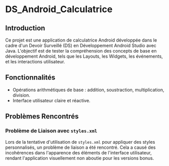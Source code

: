 # DS_Android_Calculatrice

## Introduction
Ce projet est une application de calculatrice Android développée dans le cadre d'un Devoir Surveillé (DS) en Développement Android Studio avec Java. L'objectif est de tester la compréhension des concepts de base en développement Android, tels que les Layouts, les Widgets, les événements, et les interactions utilisateur.

## Fonctionnalités
- Opérations arithmétiques de base : addition, soustraction, multiplication, division.
- Interface utilisateur claire et réactive.

## Problèmes Rencontrés
### Problème de Liaison avec `styles.xml`
Lors de la tentative d'utilisation de `styles.xml` pour appliquer des styles personnalisés, un problème de liaison a été rencontré. Cela a causé des incohérences dans l'apparence des éléments de l'interface utilisateur, rendant l'application visuellement non aboutie pour les versions bonus. 

